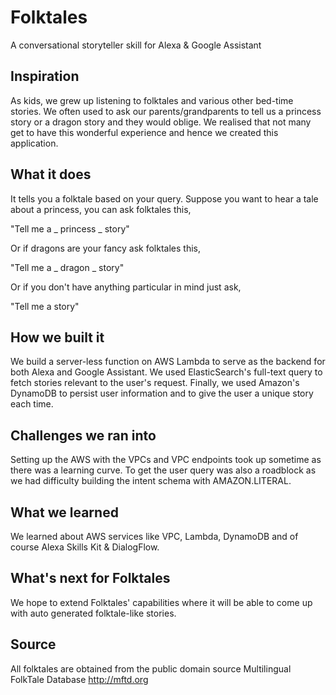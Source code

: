 # Folktales
A conversational storyteller skill for Alexa & Google Assistant

## Inspiration
As kids, we grew up listening to folktales and various other bed-time stories. We often used to ask our parents/grandparents to tell us a princess story or a dragon story and they would oblige. We realised that not many get to have this wonderful experience and hence we created this application.

## What it does
It tells you a folktale based on your query. Suppose you want to hear a tale about a princess, you can ask folktales this,

"Tell me a _ princess _ story"

Or if dragons are your fancy ask folktales this, 

"Tell me a _ dragon _ story"

Or if you don't have anything particular in mind just ask,

"Tell me a story"


## How we built it
We build a server-less function on AWS Lambda to serve as the backend for both Alexa and Google Assistant. We used ElasticSearch's full-text query to fetch stories relevant to the user's request. Finally, we used Amazon's DynamoDB to persist user information and to give the user a unique story each time.

## Challenges we ran into
Setting up the AWS with the VPCs and VPC endpoints took up sometime as there was a learning curve. To get the user query was also a roadblock as we had difficulty building the intent schema with AMAZON.LITERAL. 

## What we learned
We learned about AWS services like VPC, Lambda, DynamoDB and of course Alexa Skills Kit & DialogFlow.

## What's next for Folktales
We hope to extend Folktales' capabilities where it will be able to come up with auto generated folktale-like stories.

## Source
All folktales are obtained from the public domain source Multilingual FolkTale Database http://mftd.org